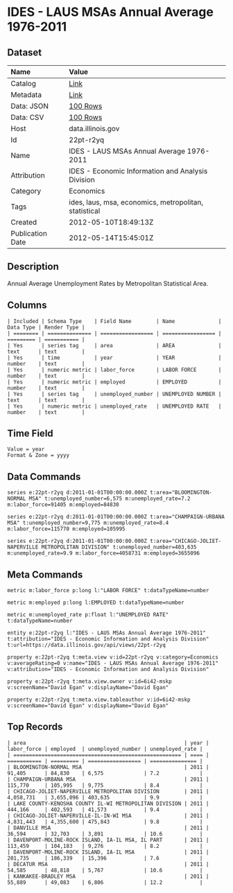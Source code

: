 # IDES - LAUS MSAs Annual Average 1976-2011

## Dataset

| Name | Value |
| :--- | :---- |
| Catalog | [Link](https://catalog.data.gov/dataset/ides-laus-msas-annual-average-1976-2011-c49a6) |
| Metadata | [Link](https://data.illinois.gov/api/views/22pt-r2yq) |
| Data: JSON | [100 Rows](https://data.illinois.gov/api/views/22pt-r2yq/rows.json?max_rows=100) |
| Data: CSV | [100 Rows](https://data.illinois.gov/api/views/22pt-r2yq/rows.csv?max_rows=100) |
| Host | data.illinois.gov |
| Id | 22pt-r2yq |
| Name | IDES - LAUS MSAs Annual Average 1976-2011 |
| Attribution | IDES - Economic Information and Analysis Division |
| Category | Economics |
| Tags | ides, laus, msa, economics, metropolitan, statistical |
| Created | 2012-05-10T18:49:13Z |
| Publication Date | 2012-05-14T15:45:01Z |

## Description

Annual Average Unemployment Rates by Metropolitan Statistical Area.

## Columns

```ls
| Included | Schema Type    | Field Name        | Name              | Data Type | Render Type |
| ======== | ============== | ================= | ================= | ========= | =========== |
| Yes      | series tag     | area              | AREA              | text      | text        |
| Yes      | time           | year              | YEAR              | number    | text        |
| Yes      | numeric metric | labor_force       | LABOR FORCE       | number    | text        |
| Yes      | numeric metric | employed          | EMPLOYED          | number    | text        |
| Yes      | series tag     | unemployed_number | UNEMPLOYED NUMBER | text      | text        |
| Yes      | numeric metric | unemployed_rate   | UNEMPLOYED RATE   | number    | text        |
```

## Time Field

```ls
Value = year
Format & Zone = yyyy
```

## Data Commands

```ls
series e:22pt-r2yq d:2011-01-01T00:00:00.000Z t:area="BLOOMINGTON-NORMAL MSA" t:unemployed_number=6,575 m:unemployed_rate=7.2 m:labor_force=91405 m:employed=84830

series e:22pt-r2yq d:2011-01-01T00:00:00.000Z t:area="CHAMPAIGN-URBANA MSA" t:unemployed_number=9,775 m:unemployed_rate=8.4 m:labor_force=115770 m:employed=105995

series e:22pt-r2yq d:2011-01-01T00:00:00.000Z t:area="CHICAGO-JOLIET-NAPERVILLE METROPOLITAN DIVISION" t:unemployed_number=403,635 m:unemployed_rate=9.9 m:labor_force=4058731 m:employed=3655096
```

## Meta Commands

```ls
metric m:labor_force p:long l:"LABOR FORCE" t:dataTypeName=number

metric m:employed p:long l:EMPLOYED t:dataTypeName=number

metric m:unemployed_rate p:float l:"UNEMPLOYED RATE" t:dataTypeName=number

entity e:22pt-r2yq l:"IDES - LAUS MSAs Annual Average 1976-2011" t:attribution="IDES - Economic Information and Analysis Division" t:url=https://data.illinois.gov/api/views/22pt-r2yq

property e:22pt-r2yq t:meta.view v:id=22pt-r2yq v:category=Economics v:averageRating=0 v:name="IDES - LAUS MSAs Annual Average 1976-2011" v:attribution="IDES - Economic Information and Analysis Division"

property e:22pt-r2yq t:meta.view.owner v:id=6i42-mskp v:screenName="David Egan" v:displayName="David Egan"

property e:22pt-r2yq t:meta.view.tableauthor v:id=6i42-mskp v:screenName="David Egan" v:displayName="David Egan"
```

## Top Records

```ls
| area                                                   | year | labor_force | employed  | unemployed_number | unemployed_rate | 
| ====================================================== | ==== | =========== | ========= | ================= | =============== | 
| BLOOMINGTON-NORMAL MSA                                 | 2011 | 91,405      | 84,830    | 6,575             | 7.2             | 
| CHAMPAIGN-URBANA MSA                                   | 2011 | 115,770     | 105,995   | 9,775             | 8.4             | 
| CHICAGO-JOLIET-NAPERVILLE METROPOLITAN DIVISION        | 2011 | 4,058,731   | 3,655,096 | 403,635           | 9.9             | 
| LAKE COUNTY-KENOSHA COUNTY IL-WI METROPOLITAN DIVISION | 2011 | 444,166     | 402,593   | 41,573            | 9.4             | 
| CHICAGO-JOLIET-NAPERVILLE-IL-IN-WI MSA                 | 2011 | 4,831,443   | 4,355,600 | 475,843           | 9.8             | 
| DANVILLE MSA                                           | 2011 | 36,594      | 32,703    | 3,891             | 10.6            | 
| DAVENPORT-MOLINE-ROCK ISLAND, IA-IL MSA, IL PART       | 2011 | 113,459     | 104,183   | 9,276             | 8.2             | 
| DAVENPORT-MOLINE-ROCK ISLAND, IA-IL MSA                | 2011 | 201,735     | 186,339   | 15,396            | 7.6             | 
| DECATUR MSA                                            | 2011 | 54,585      | 48,818    | 5,767             | 10.6            | 
| KANKAKEE-BRADLEY MSA                                   | 2011 | 55,889      | 49,083    | 6,806             | 12.2            | 
```